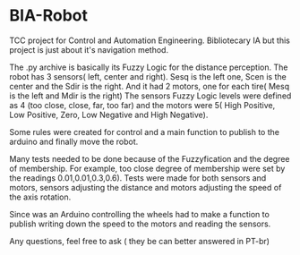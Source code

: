 # BIA-Robot
TCC project for Control and Automation Engineering. Bibliotecary IA but this project is just about it's navigation method.

The .py archive is basically its Fuzzy Logic for the distance perception.
The robot has 3 sensors( left, center and right). Sesq is the left one, Scen is the center and the Sdir is the right.
And it had 2 motors, one for each tire( Mesq is the left and Mdir is the right)
The sensors Fuzzy Logic levels were defined as 4 (too close, close, far, too far) and the motors were 5( High Positive, Low Positive, Zero, Low Negative and High Negative).

Some rules were created for control and a main function to publish to the arduino and finally move the robot.

Many tests needed to be done because of the Fuzzyfication and the degree of membership. For example, too close degree of membership were set by the readings 0.01,0.01,0.3,0.6). Tests were made for both sensors and motors, sensors adjusting the distance and motors adjusting the speed of the axis rotation.

Since was an Arduino controlling the wheels had to make a function to publish writing down the speed to the motors and reading the sensors.

Any questions, feel free to ask ( they be can better answered in PT-br)

